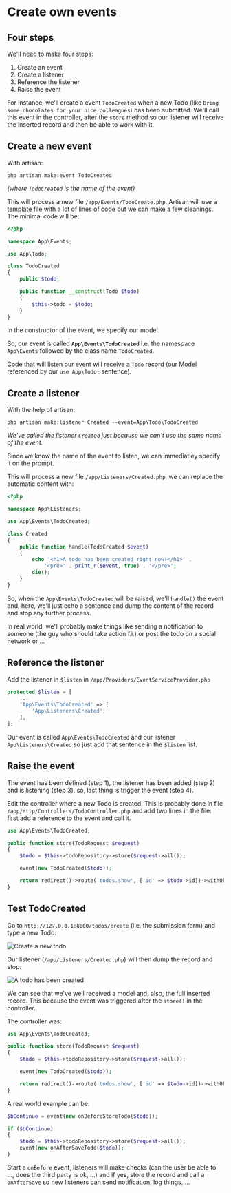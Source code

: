 # Create own events

<!-- concat-md::toc -->

## Four steps

We'll need to make four steps:

1. Create an event
2. Create a listener
3. Reference the listener
4. Raise the event

For instance, we'll create a event `TodoCreated` when a new Todo (like `Bring some chocolates for your nice colleagues`) has been submitted. We'll call this event in the controller, after the `store` method so our listener will receive the inserted record and then be able to work with it.

## Create a new event

With artisan:

```
php artisan make:event TodoCreated
```

_(where `TodoCreated` is the name of the event)_

This will process a new file `/app/Events/TodoCreate.php`. Artisan will use a template file with a lot of lines of code but we can make a few cleanings. The minimal code will be:

```php
<?php

namespace App\Events;

use App\Todo;

class TodoCreated
{
	public $todo;

	public function __construct(Todo $todo)
	{
		$this->todo = $todo;
	}
}
```

In the constructor of the event, we specify our model.

So, our event is called **`App\Events\TodoCreated`** i.e. the namespace `App\Events` followed by the class name `TodoCreated`.

Code that will listen our event will receive a `Todo` record (our Model referenced by our `use App\Todo;` sentence).

## Create a listener

With the help of artisan:

```
php artisan make:listener Created --event=App\Todo\TodoCreated
```

_We've called the listener `Created` just because we can't use the same name of the event._

Since we know the name of the event to listen, we can immediatley specify it on the prompt.

This will process a new file `/app/Listeners/Created.php`, we can replace the automatic content with:

```php
<?php

namespace App\Listeners;

use App\Events\TodoCreated;

class Created
{
	public function handle(TodoCreated $event)
	{
		echo '<h1>A todo has been created right now!</h1>' .
			'<pre>' . print_r($event, true) . '</pre>';
		die();
	}
}
```

So, when the `App\Events\TodoCreated` will be raised, we'll `handle()` the event and, here, we'll just echo a sentence and dump the content of the record and stop any further process.

In real world, we'll probably make things like sending a notification to someone (the guy who should take action f.i.) or post the todo on a social network or ...

## Reference the listener

Add the listener in `$listen` in `/app/Providers/EventServiceProvider.php`

```php
protected $listen = [
	...
	'App\Events\TodoCreated' => [
		'App\Listeners\Created',
	],
];
```

Our event is called `App\Events\TodoCreated` and our listener `App\Listeners\Created` so just add that sentence in the `$listen` list.

## Raise the event

The event has been defined (step 1), the listener has been added (step 2) and is listening (step 3), so, last thing is trigger the event (step 4).

Edit the controller where a new Todo is created. This is probably done in file `/app/Http/Controllers/TodoController.php` and add two lines in the file: first add a reference to the event and call it.

```php
use App\Events\TodoCreated;

public function store(TodoRequest $request)
{
	$todo = $this->todoRepository->store($request->all());

	event(new TodoCreated($todo));

	return redirect()->route('todos.show', ['id' => $todo->id])->withOk('Todo has been successfully created');
}
```

## Test TodoCreated

Go to `http://127.0.0.1:8000/todos/create` (i.e. the submission form) and type a new Todo:

![Create a new todo](./images/submission.png)

Our listener (`/app/Listeners/Created.php`) will then dump the record and stop:

![A todo has been created](./images/catched.png)

We can see that we've well received a model and, also, the full inserted record. This because the event was triggered after the `store()` in the controller.

The controller was:

```php
use App\Events\TodoCreated;

public function store(TodoRequest $request)
{
	$todo = $this->todoRepository->store($request->all());

	event(new TodoCreated($todo));

	return redirect()->route('todos.show', ['id' => $todo->id])->withOk('Todo has been successfully created');
}
```

A real world example can be:

```php
$bContinue = event(new onBeforeStoreTodo($todo));

if ($bContinue)
{
	$todo = $this->todoRepository->store($request->all());
	event(new onAfterSaveTodo($todo));
}
```

Start a `onBefore` event, listeners will make checks (can the user be able to ..., does the third party is ok, ...) and if yes, store the record and call a `onAfterSave` so new listeners can send notification, log things, ...
